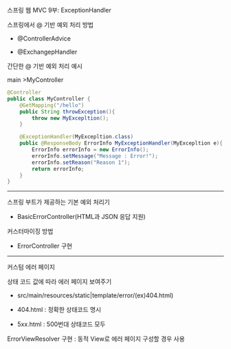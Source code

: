 스프링 웹 MVC 9부: ExceptionHandler

스프링에서 @ 기반 예외 처리 방법

- @ControllerAdvice

- @ExchangepHandler

간단한 @ 기반 예외 처리 예시

main >MyController

```java
@Controller
public class MyController {
    @GetMapping("/hello")
    public String throwException(){
        throw new MyExcepltion();
    }

    @ExceptionHandler(MyExcepltion.class)
    public @ResponseBody ErrorInfo MyExceptionHandler(MyExcepltion e){
        ErrorInfo errorInfo = new ErrorInfo();
        errorInfo.setMessage("Message : Error!");
        errorInfo.setReason("Reason 1");
        return errorInfo;
    }
}
```


---

스프링 부트가 제공하는 기본 예외 처리기

- BasicErrorController(HTML과 JSON 응답 지원)

커스터마이징 방법

- ErrorController 구현

---

커스텀 에러 페이지

상태 코드 값에 따라 에러 페이지 보여주기

- src/main/resources/static|template/error/(ex)404.html)

- 404.html : 정확한 상태코드 명시

- 5xx.html : 500번대 상태코드 모두 

ErrorViewResolver 구현 : 동적 View로 에러 페이지 구성할 경우 사용
